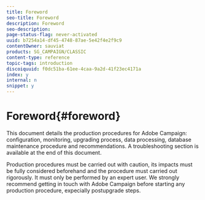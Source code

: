 ```yaml
---
title: Foreword
seo-title: Foreword
description: Foreword
seo-description: 
page-status-flag: never-activated
uuid: b7254a14-df45-4748-87ae-5e42f4e2f9c9
contentOwner: sauviat
products: SG_CAMPAIGN/CLASSIC
content-type: reference
topic-tags: introduction
discoiquuid: f0dc51ba-61ee-4caa-9a2d-41f23ec4171a
index: y
internal: n
snippet: y
---
```


# Foreword{#foreword}

This document details the production procedures for Adobe Campaign: configuration, monitoring, upgrading process, data processing, database maintenance procedure and recommendations. A troubleshooting section is available at the end of this document.

Production procedures must be carried out with caution, its impacts must be fully considered beforehand and the procedure must carried out rigorously. It must only be performed by an expert user. We strongly recommend getting in touch with Adobe Campaign before starting any production procedure, expecially postupgrade steps.
